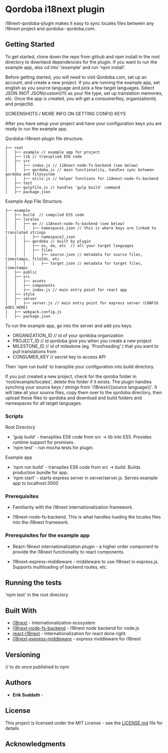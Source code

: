 # Qordoba i18next plugin

i18next-qordoba-plugin makes it easy to sync locales files between any i18next project and qordoba- qordoba.com.

## Getting Started

To get started, clone down the repo from github and npm install in the root directory to downlaod dependencies for the plugin. If you want to run the example app, also cd into '/example' and run 'npm install'.

Before getting started, you will need to visit Qordoba.com, set up an account, and create a new project. If you are running the example app, set english as you source language and pick a few target languages. Select JSON (NOT JSON(custom)!!!) as your file type, set up translation memories, etc. Once the app is created, you will get a consumerKey, organizationId, and projectId.

SCREENSHOTS / MORE INFO ON GETTING CONFIG KEYS

After you have setup your project and have your configuration keys you are ready to run the example app.

Qordoba-i18next-plugin file structure.


```
├── root
│   ├── example // example app for project
│   ├── lib // transplied ES6 code
│   ├── src
│   │   ├── index.js // i18next-node-fs-backend (see below)
│   │   ├── qordoba.js // main functionality, handles sync between qordoba and filesystem
│   │   ├── utils.js // helper functions for i18next-node-fs-backend
│   ├── test
│   ├── gulpfile.js // handles 'gulp build' command
│   ├── package.json
```

Example App File Structure.

```
├── example
│   ├── build  // compiled ES5 code
│   ├── locales
│   │   ├── en // i18next-node-fs-backend (see below)
│   │   │   ├── namespace1.json // this is where keys are linked to translated strings
│   │   │   ├── namespace2.json
│   │   ├── qordoba // built by plugin
│   │   │   ├── es, da, etc  // all your target languages
│   │   │   ├── files
│   │   │   │   ├── source.json // metadata for source files, timestamps, fileIds, etc
│   │   │   │   ├── target.json // metadata for target files, timestamps
│   ├── public
│   ├── src
│   │   ├── assets
│   │   ├── components
│   │   ├── index.js // main entry point for react app
│   ├── style
│   ├── server
│   │   ├── server.js // main entry point for express server (CONFIG GOES HERE)
│   ├── webpack.config.js
│   ├── package.json
```

To run the example app, go into the server and add you keys.
- ORGANIZATION_ID // id of your qordoba organization
- PROJECT_ID // id qordoba give you when you create a new project
- MILESTONE_ID // id of milestone (eg. 'Proofreading' ) that you want to pull translations from
- CONSUMER_KEY // secret key to access API
	
Then 'npm run build' to transplile your configuration into build directory.

If you just created a new project, check for the qoroba folder in 'root/example/locales', delete this folder if it exists. The plugin handles synching your source keys / strings from 'i18next/{{source language}}'. It will take all your source files, copy them over to the qordoba directory, then upload these files to qordoba and download and build folders and namespaces for all target languages.

### Scripts

Root Directory
- 'gulp build' - transpliles ES6 code from src -> lib into ES5. Provides runtime support for promises.
- 'npm test' - run mocha tests for plugin.

Example app
- 'npm run build' - transpiles ES6 code from src -> build. Builds production bundle for app.
- 'npm start' - starts express server in server/server.js. Serves example app to localhost:3000

### Prerequisites

- Familiarity with the i18next internationalization framework.

- I18next-node-fs-backend. This is what handles loading the locales files into the i18next framework. 

### Prerequisites for the example app

- React-18next internationalization plugin - a higher order component to provide the i18next functionality to react components.

- I18next-express-middleware - middleware to use i18next in express.js. Supports multiloading of backend routes, etc.

## Running the tests

'npm test' in the root directory

## Built With

* [i18next](http://i18next.com/) - Internationalization ecosystem
* [i18next-node-fs-backend](https://github.com/i18next/i18next-node-fs-backend/) - I18next node backend for node.js
* [react-i18next](https://github.com/i18next/react-i18next) - Internationalization for react done right.
* [i18next-express-middleware](https://github.com/i18next/i18next-express-middleware) - express middleware for i18next


## Versioning

// to do once published to npm

## Authors

* **Erik Suddath** -

## License

This project is licensed under the MIT License - see the [LICENSE.md](LICENSE.md) file for details

## Acknowledgments

